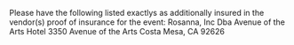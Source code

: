Please have the following listed exactlys as additionally insured in the vendor(s) proof of insurance for the event:
Rosanna, Inc
Dba Avenue of the Arts Hotel
3350 Avenue of the Arts
Costa Mesa, CA 92626